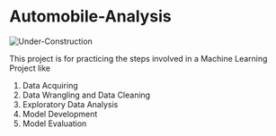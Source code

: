 # Automobile-Analysis <br>
![Under-Construction](https://img.shields.io/badge/%F0%9F%9A%A7-Under%20Development-blue?style=for-the-badge)

This project is for practicing the steps involved in a Machine Learning Project like

1.  Data Acquiring
2.  Data Wrangling and Data Cleaning
3.  Exploratory Data Analysis
4.  Model Development
5.  Model Evaluation



